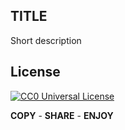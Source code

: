 ## TITLE
Short description

## License

[![CC0 Universal
License](http://i.creativecommons.org/p/zero/1.0/80x15.png)](http://creativecommons.org/publicdomain/zero/1.0/)

**COPY** - **SHARE** - **ENJOY**

